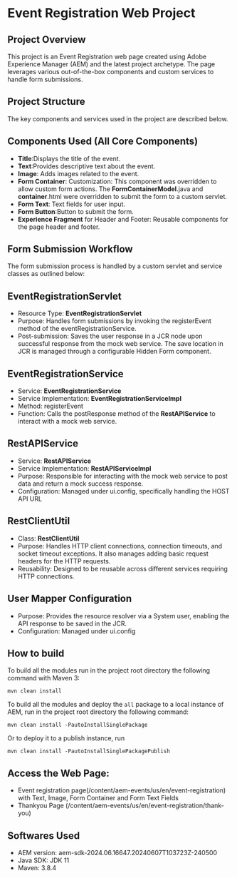# Event Registration Web Project

## Project Overview
This project is an Event Registration web page created using Adobe Experience Manager (AEM) and the latest project archetype. The page leverages various out-of-the-box components and custom services to handle form submissions.

## Project Structure

The key components and services used in the project are described below.

## Components Used (All Core Components)

* **Title**:Displays the title of the event.
* **Text**:Provides descriptive text about the event.
* **Image**: Adds images related to the event.
* **Form Container**: Customization: This component was overridden to allow custom form actions. The **FormContainerModel**.java and **container**.html were overridden to submit the form to a custom servlet.
* **Form Text**: Text fields for user input.
* **Form Button**:Button to submit the form.
* **Experience Fragment** for Header and Footer: Reusable components for the page header and footer.

## Form Submission Workflow
The form submission process is handled by a custom servlet and service classes as outlined below:

## EventRegistrationServlet

* Resource Type: **EventRegistrationServlet**
* Purpose: Handles form submissions by invoking the registerEvent method of the eventRegistrationService.
*  Post-submission: Saves the user response in a JCR node upon successful response from the mock web service. The save location in JCR is managed through a configurable Hidden Form component.

## EventRegistrationService

* Service: **EventRegistrationService**
* Service Implementation: **EventRegistrationServiceImpl**
* Method: registerEvent
* Function: Calls the postResponse method of the **RestAPIService** to interact with a mock web service.

## RestAPIService

* Service: **RestAPIService**
* Service Implementation: **RestAPIServiceImpl**
* Purpose: Responsible for interacting with the mock web service to post data and return a mock success response.
* Configuration: Managed under ui.config, specifically handling the HOST API URL

## RestClientUtil

* Class: **RestClientUtil**
* Purpose: Handles HTTP client connections, connection timeouts, and socket timeout exceptions. It also manages adding basic request headers for the HTTP requests.
* Reusability: Designed to be reusable across different services requiring HTTP connections.

## User Mapper Configuration
* Purpose: Provides the resource resolver via a System user, enabling the API response to be saved in the JCR.
* Configuration: Managed under ui.config

## How to build

To build all the modules run in the project root directory the following command with Maven 3:

    mvn clean install

To build all the modules and deploy the `all` package to a local instance of AEM, run in the project root directory the following command:

    mvn clean install -PautoInstallSinglePackage

Or to deploy it to a publish instance, run

    mvn clean install -PautoInstallSinglePackagePublish

## Access the Web Page:
* Event registration page(/content/aem-events/us/en/event-registration) with Text, Image, Form Container and Form Text Fields
* Thankyou Page (/content/aem-events/us/en/event-registration/thank-you)

## Softwares Used
* AEM version: aem-sdk-2024.06.16647.20240607T103723Z-240500
* Java SDK: JDK 11
* Maven: 3.8.4
